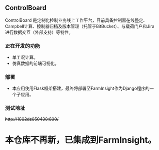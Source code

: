 <!-- * @Descripttion:  * @version:  * @Author: wangshiwen@36719 * @Date: 2020-01-13 14:38:31 * @LastEditors: wangshiwen@36719 * @LastEditTime: 2020-01-13 14:46:54 -->## ControlBoardControlBoard 是定制化控制业务线上工作平台，目前具备控制器在线整定、Campbell计算、控制器归档及版本管理（托管于BitBucket）、与载荷门户和Jira进行数据交互（外部支持）等特性。### 正在开发的功能- 单工况计算。- 仿真数据的前端可视化。### 部署- 本应用使用Flask框架搭建，最终将部署至FarmInsight作为Django程序的一个子应用。### 测试地址~~http://1002dz050490:800/~~ # 本仓库不再新，已集成到FarmInsight。
